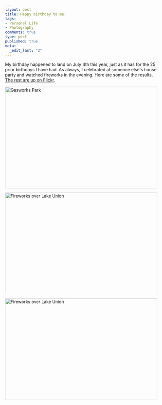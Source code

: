 ```yaml
--- 
layout: post
title: Happy birthday to me!
tags: 
- Personal Life
- Photography
comments: true
type: post
published: true
meta: 
  _edit_last: "2"
---
```

My birthday happened to land on July 4th this year, just as it has for the 25 prior birthdays I have had. As always, I celebrated at someone else's house party and watched fireworks in the evening. Here are some of the results. <a href="http://flickr.com/photos/aaronbrethorst/sets/72157605992595826/">The rest are up on Flickr</a>. 

<a title="Gasworks Park by aaronbrethorst, on Flickr" href="http://www.flickr.com/photos/aaronbrethorst/2640125982/"><img src="http://farm4.static.flickr.com/3185/2640125982_6d58e5be1c.jpg" alt="Gasworks Park" width="500" height="333" /></a>

<a href="http://www.flickr.com/photos/aaronbrethorst/2639226659/" title="Fireworks over Lake Union by aaronbrethorst, on Flickr"><img src="http://farm4.static.flickr.com/3271/2639226659_a331a438e2.jpg" width="500" height="333" alt="Fireworks over Lake Union" /></a>

<a title="Fireworks over Lake Union by aaronbrethorst, on Flickr" href="http://www.flickr.com/photos/aaronbrethorst/2639271207/"><img src="http://farm4.static.flickr.com/3097/2639271207_f64c66b4fa.jpg" alt="Fireworks over Lake Union" width="500" height="333" /></a>
